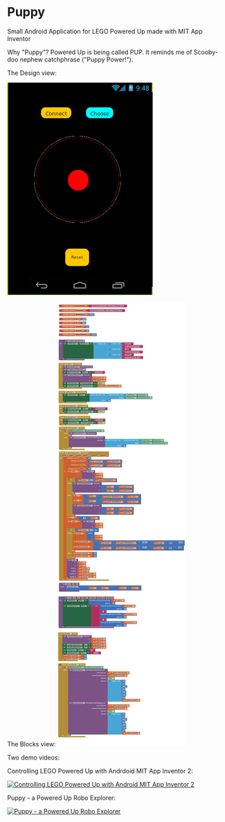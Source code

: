 # Puppy
Small Android Application for LEGO Powered Up made with MIT App Inventor

Why "Puppy"?
Powered Up is being called PUP. It reminds me of Scooby-doo nephew catchphrase ("Puppy Power!").

The Design view:

![Design](https://raw.githubusercontent.com/JorgePe/Puppy/master/puppy01.png)

The Blocks view:
![Blocks](https://raw.githubusercontent.com/JorgePe/Puppy/master/puppy02.png)


Two demo videos:

Controlling LEGO Powered Up with Andrdoid MIT App Inventor 2:

[![Controlling LEGO Powered Up with Android MIT App Inventor 2](https://i9.ytimg.com/vi/ykHJtEJ2xL0/default.jpg?sqp=CMzJt9oF&rs=AOn4CLDg5neebp5ph_gMEL9ZkBjhjjua2g)](https://youtu.be/ykHJtEJ2xL0)

Puppy - a Powered Up Robo Explorer:

[![Puppy - a Powered Up Robo Explorer](https://i9.ytimg.com/vi/WuZVt__z6h8/default.jpg?v=5b4de3a7&sqp=CMzJt9oF&rs=AOn4CLCnTUexxZCl_bF2h2VR7BSGAkK8mg)](https://youtu.be/WuZVt__z6h8)
